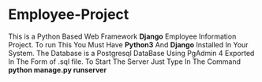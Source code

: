 # Employee-Project
This is a Python Based Web Framework **Django** Employee Information Project. To run This You Must Have __Python3__ And **Django** Installed In Your System. The Database is a Postgresql DataBase Using PgAdmin 4 Exported In The Form of .sql file. To Start The Server Just Type In The Command __python manage.py runserver__
